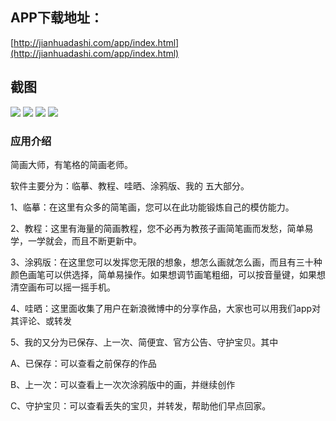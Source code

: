 ## APP下载地址：

[http://jianhuadashi.com/app/index.html](http://jianhuadashi.com/app/index.html)

## 截图
	
![](https://raw.githubusercontent.com/QuanGe/jhds_android/master/screenshot/a.jpeg)
![](https://raw.githubusercontent.com/QuanGe/jhds_android/master/screenshot/b.jpeg)
![](https://raw.githubusercontent.com/QuanGe/jhds_android/master/screenshot/c.jpeg)
![](https://raw.githubusercontent.com/QuanGe/jhds_android/master/screenshot/d.jpeg)

### 应用介绍

简画大师，有笔格的简画老师。 

软件主要分为：临摹、教程、哇晒、涂鸦版、我的 五大部分。 

1、临摹：在这里有众多的简笔画，您可以在此功能锻炼自己的模仿能力。 

2、教程：这里有海量的简画教程，您不必再为教孩子画简笔画而发愁，简单易学，一学就会，而且不断更新中。

3、涂鸦版：在这里您可以发挥您无限的想象，想怎么画就怎么画，而且有三十种颜色画笔可以供选择，简单易操作。如果想调节画笔粗细，可以按音量键，如果想清空画布可以摇一摇手机。 

4、哇晒：这里面收集了用户在新浪微博中的分享作品，大家也可以用我们app对其评论、或转发 

5、我的又分为已保存、上一次、简便宜、官方公告、守护宝贝。其中 

A、已保存：可以查看之前保存的作品 

B、上一次：可以查看上一次次涂鸦版中的画，并继续创作 

C、守护宝贝：可以查看丢失的宝贝，并转发，帮助他们早点回家。
